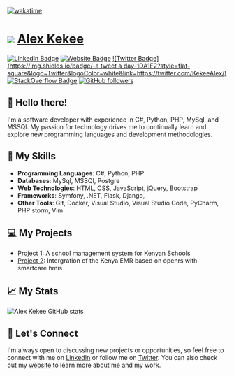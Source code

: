 [![wakatime](https://wakatime.com/badge/user/2573d11d-8fce-4d30-b2d3-4181d707f20c.svg)](https://wakatime.com/@2573d11d-8fce-4d30-b2d3-4181d707f20c)

# <img src="https://img.icons8.com/color/48/000000/github-2.png"/> [Alex Kekee](https://github.com/kyalo-kekee)

[![Linkedin Badge](https://img.shields.io/badge/-linkedin-blue?style=flat-square&logo=Linkedin&logoColor=white&link=https://www.linkedin.com/in/yourlinkedin/)](https://www.linkedin.com/in/alex-kekee-1694b6262/)
[![Website Badge](https://img.shields.io/badge/-isikeke.me-47CCCC?style=flat-square&logo=Google-Chrome&logoColor=white&link=https://isikeke.me)](https://isikeke.me)
[![Twitter Badge](https://img.shields.io/badge/-a tweet a day-1DA1F2?style=flat-square&logo=Twitter&logoColor=white&link=https://twitter.com/KekeeAlex/)](https://twitter.com/KekeeAlex/)
[![StackOverflow Badge](https://img.shields.io/badge/-yourstackoverflow-FE7A16?style=flat-square&logo=StackOverflow&logoColor=white&link=https://stackoverflow.com/users/yourstackoverflow)](https://stackoverflow.com/users/18906873/alex-kekee)
[![GitHub followers](https://img.shields.io/github/followers/kyalo-kekee.svg?style=social&label=Follow&maxAge=2592000)](https://github.com/kyalo-kekee?tab=followers)

## 👋 Hello there! 

I'm a software developer with experience in C#, Python, PHP, MySql, and MSSQl. My passion for technology drives me to continually learn and explore new programming languages and development methodologies.

## 🚀 My Skills

- **Programming Languages**: C#, Python, PHP
- **Databases**: MySql, MSSQl, Postgre
- **Web Technologies**: HTML, CSS, JavaScript, jQuery, Bootstrap
- **Frameworks**: Symfony, .NET, Flask, Django,
- **Other Tools**: Git, Docker, Visual Studio, Visual Studio Code, PyCharm, PHP storm, Vim

## 💻 My Projects

- [Project 1](https://github.com/Kyalo-kekee/Kenya-SMS-Core): A school management system for Kenyan Schools
- [Project 2](https://github.com/Kyalo-kekee/SmartCare_KEMR_API): Intergration of the Kenya EMR based on openrs with smartcare hmis


## 📈 My Stats

![Alex Kekee GitHub stats](https://github-readme-stats.vercel.app/api?username=Kyalo-Kekee&show_icons=true&theme=radical)

## 🤝 Let's Connect

I'm always open to discussing new projects or opportunities, so feel free to connect with me on [LinkedIn](https://www.linkedin.com/in/alex-kekee-1694b6262/) or follow me on [Twitter](https://twitter.com/KekeeAlex/). You can also check out my [website](https://isikeke.me) to learn more about me and my work.


<!---
Kyalo-kekee/Kyalo-kekee is a ✨ special ✨ repository because its `README.md` (this file) appears on your GitHub profile.
You can click the Preview link to take a look at your changes.
--->
